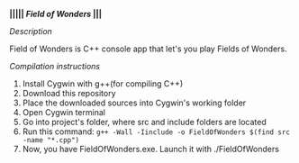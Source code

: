 **||||| *Field of Wonders* |||**

*Description*

  Field of Wonders is C++ console app that let's you play Fields of Wonders.

*Compilation instructions*

  1. Install Cygwin with g++(for compiling C++)
  2. Download this repository
  3. Place the downloaded sources into Cygwin's working folder
  4. Open Cygwin terminal
  5. Go into project's folder, where src and include folders are located
  7. Run this command: ```g++ -Wall -Iinclude -o FieldOfWonders $(find src -name "*.cpp")``` 
  8. Now, you have FieldOfWonders.exe. Launch it with ./FieldOfWonders
